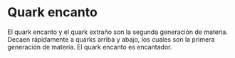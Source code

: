# Quark encanto

El quark encanto y el quark extraño son la segunda generación de materia. Decaen
rápidamente a quarks arriba y abajo, los cuales son la primera generación de
materia. El quark encanto es encantador.
